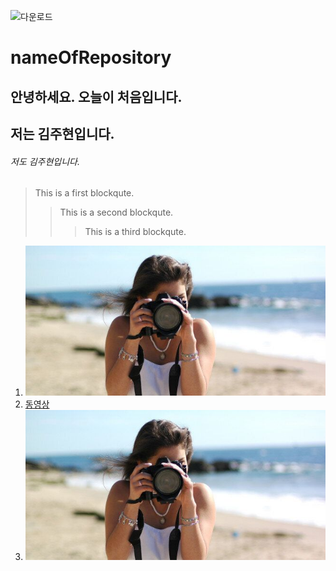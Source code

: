 ![다운로드](https://user-images.githubusercontent.com/13882302/110880347-d70c5080-8321-11eb-980d-457aa1af687c.jpg)
# nameOfRepository

## 안녕하세요. 오늘이 처음입니다.
## 저는 김주현입니다.
###### 저도 김주현입니다. 


> This is a first blockqute.
>	> This is a second blockqute.
>	>	> This is a third blockqute.

1. ![아무거나.](https://github.com/mtinet/nameOfRepository/blob/main/5d8102d63b00002b88d5d612.jpeg?raw=true)
2. [동영상](https://youtu.be/1S6p_bc2ViE)
3. [![아무거나.](https://github.com/mtinet/nameOfRepository/blob/main/5d8102d63b00002b88d5d612.jpeg?raw=true)](https://youtu.be/1S6p_bc2ViE)

